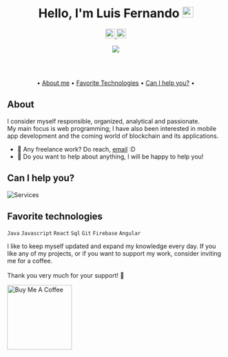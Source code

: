 <div align="center">

# Hello, I'm Luis Fernando <img src="https://media.giphy.com/media/hvRJCLFzcasrR4ia7z/giphy.gif" width="25px">

<a href="https://twitter.com/guffenix">
  <img alt="Luis Fernando | Twitter" width="22px" src="https://raw.githubusercontent.com/peterthehan/peterthehan/master/assets/twitter.svg" />
</a>
<a href="https://www.linkedin.com/in/guffenix">
  <img alt="Luis Fernando's LinkedIn" width="22px" src="https://raw.githubusercontent.com/peterthehan/peterthehan/master/assets/linkedin.svg" />
</a>

![](https://visitor-badge.glitch.me/badge?page_id=guffenix.guffenix)

<br />
<br />

•
[About me](#about) •
[Favorite Technologies](#favorite-technologies) •
[Can I help you?](#can-i-help-you) •

</div>

## About

I consider myself responsible, organized, analytical and passionate.
<br />
My main focus is web programming; I have also been interested in mobile app development and the coming world of blockchain and its applications.
<br />

- 💼 Any freelance work? Do reach, [email](mailto:guffenix@gmail.com) :D
- 💬 Do you want to help about anything, I will be happy to help you!

## Can I help you?

<img src="https://raw.githubusercontent.com/guffenix/guffenix/master/services.png" alt="Services" >

## Favorite technologies

<code>Java</code>
<code>Javascript</code>
<code>React</code>
<code>Sql</code>
<code>Git</code>
<code>Firebase</code>
<code>Angular</code>

I like to keep myself updated and expand my knowledge every day. If you like any of my projects, or if you want to support my work, consider inviting me for a coffee.
<br />
<br />
Thank you very much for your support! 💚

<a href="[buymeacoffee.com/wolfcito](https://www.buymeacoffee.com/wolfcito)" target="_blank"><img src="https://cdn.buymeacoffee.com/buttons/v2/default-red.png" alt="Buy Me A Coffee" width="150" ></a>
